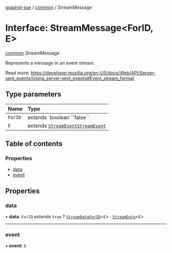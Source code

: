 [graphql-sse](../README.md) / [common](../modules/common.md) / StreamMessage

# Interface: StreamMessage<ForID, E\>

[common](../modules/common.md).StreamMessage

Represents a message in an event stream.

Read more: https://developer.mozilla.org/en-US/docs/Web/API/Server-sent_events/Using_server-sent_events#Event_stream_format

## Type parameters

| Name | Type |
| :------ | :------ |
| `ForID` | extends `boolean```false`` |
| `E` | extends [`StreamEvent`](../modules/common.md#streamevent)[`StreamEvent`](../modules/common.md#streamevent) |

## Table of contents

### Properties

- [data](common.StreamMessage.md#data)
- [event](common.StreamMessage.md#event)

## Properties

### data

• **data**: `ForID` extends ``true`` ? [`StreamDataForID`](../modules/common.md#streamdataforid)<`E`\> : [`StreamData`](../modules/common.md#streamdata)<`E`\>

___

### event

• **event**: `E`
